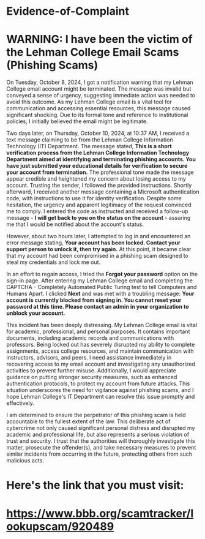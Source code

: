 # Evidence-of-Complaint

# WARNING: I have been the victim of the Lehman College Email Scams (Phishing Scams)

On Tuesday, October 8, 2024, I got a notification warning that my Lehman College email account might be terminated. The message was invalid but conveyed a sense of urgency, suggesting immediate action was needed to avoid this outcome. As my Lehman College email is a vital tool for communication and accessing essential resources, this message caused significant shocking. Due to its formal tone and reference to institutional policies, I initially believed the email might be legitimate. 

Two days later, on Thursday, October 10, 2024, at 10:37 AM, I received a text message claiming to be from the Lehman College Information Technology (IT) Department. The message stated, **This is a short verification process from the Lehman College Information Technology Department aimed at identifying and terminating phishing accounts. You have just submitted your educational details for verification to secure your account from termination.** The professional tone made the message appear credible and heightened my concern about losing access to my account. Trusting the sender, I followed the provided instructions. Shortly afterward, I received another message containing a Microsoft authentication code, with instructions to use it for identity verification. Despite some hesitation, the urgency and apparent legitimacy of the request convinced me to comply. I entered the code as instructed and received a follow-up message - **I will get back to you on the status on the account** - assuring me that I would be notified about the account's status. 

However, about two hours later, I attempted to log in and encountered an error message stating, **Your account has been locked. Contact your support person to unlock it, then try again.** At this point, it became clear that my account had been compromised in a phishing scam designed to steal my credentials and lock me out. 

In an effort to regain access, I tried the **Forgot your password** option on the sign-in page. After entering my Lehman College email and completing the CAPTCHA - Completely Automated Public Turing test to tell Computers and Humans Apart. I clicked **Next** and was met with a troubling message: **Your account is currently blocked from signing in. You cannot reset your password at this time. Please contact an admin in your organization to unblock your account.** 

This incident has been deeply distressing. My Lehman College email is vital for academic, professional, and personal purposes. It contains important documents, including academic records and communications with professors. Being locked out has severely disrupted my ability to complete assignments, access college resources, and maintain communication with instructors, advisors, and peers. I need assistance immediately in recovering access to my email account and investigating any unauthorized activities to prevent further misuse. Additionally, I would appreciate guidance on putting stronger security measures, such as enhanced authentication protocols, to protect my account from future attacks. This situation underscores the need for vigilance against phishing scams, and I hope Lehman College's IT Department can resolve this issue promptly and effectively.

I am determined to ensure the perpetrator of this phishing scam is held accountable to the fullest extent of the law. This deliberate act of cybercrime not only caused significant personal distress and disrupted my academic and professional life, but also represents a serious violation of trust and security. I trust that the authorities will thoroughly investigate this matter, prosecute the offender(s), and take necessary measures to prevent similar incidents from occurring in the future, protecting others from such malicious acts.

# Here's the link that you must visit:
# https://www.bbb.org/scamtracker/lookupscam/920489

